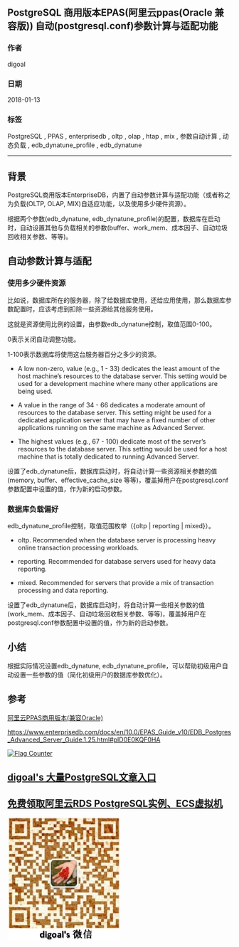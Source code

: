 ## PostgreSQL 商用版本EPAS(阿里云ppas(Oracle 兼容版)) 自动(postgresql.conf)参数计算与适配功能   
                                 
### 作者                                 
digoal                                 
                                 
### 日期                                 
2018-01-13                                
                                 
### 标签                                 
PostgreSQL , PPAS , enterprisedb , oltp , olap , htap , mix , 参数自动计算 , 动态负载 , edb_dynatune_profile , edb_dynatune    
                                 
----                                 
                                 
## 背景       
PostgreSQL商用版本EnterpriseDB，内置了自动参数计算与适配功能（或者称之为负载(OLTP, OLAP, MIX)自适应功能，以及使用多少硬件资源）。   
   
根据两个参数(edb_dynatune, edb_dynatune_profile)的配置，数据库在启动时，自动设置其他与负载相关的参数(buffer、work_mem、成本因子、自动垃圾回收相关参数、等等)。   
      
## 自动参数计算与适配   
### 使用多少硬件资源   
比如说，数据库所在的服务器，除了给数据库使用，还给应用使用，那么数据库参数配置时，应该考虑到扣除一些资源给其他服务使用。   
   
这就是资源使用比例的设置，由参数edb_dynatune控制，取值范围0-100。   
   
0表示关闭自动调整功能。   
   
1-100表示数据库将使用这台服务器百分之多少的资源。   
   
- A low non-zero, value (e.g., 1 - 33) dedicates the least amount of the host machine’s resources to the database server. This setting would be used for a development machine where many other applications are being used.   
   
- A value in the range of 34 - 66 dedicates a moderate amount of resources to the database server. This setting might be used for a dedicated application server that may have a fixed number of other applications running on the same machine as Advanced Server.   
   
- The highest values (e.g., 67 - 100) dedicate most of the server’s resources to the database server. This setting would be used for a host machine that is totally dedicated to running Advanced Server.   
   
设置了edb_dynatune后，数据库启动时，将自动计算一些资源相关参数的值(memory, buffer、effective_cache_size 等等)，覆盖掉用户在postgresql.conf参数配置中设置的值，作为新的启动参数。   
   
### 数据库负载偏好   
edb_dynatune_profile控制，取值范围枚举（{oltp | reporting | mixed}）。   
   
- oltp. Recommended when the database server is processing heavy online transaction processing workloads.   
   
- reporting. Recommended for database servers used for heavy data reporting.   
   
- mixed. Recommended for servers that provide a mix of transaction processing and data reporting.   
   
设置了edb_dynatune后，数据库启动时，将自动计算一些相关参数的值(work_mem、成本因子、自动垃圾回收相关参数、等等)，覆盖掉用户在postgresql.conf参数配置中设置的值，作为新的启动参数。     
   
## 小结   
根据实际情况设置edb_dynatune, edb_dynatune_profile，可以帮助初级用户自动设置一些参数的值（简化初级用户的数据库参数优化）。   
   
## 参考         
   
[阿里云PPAS商用版本(兼容Oracle)](https://www.aliyun.com/product/rds/ppas)          
      
https://www.enterprisedb.com/docs/en/10.0/EPAS_Guide_v10/EDB_Postgres_Advanced_Server_Guide.1.25.html#pID0E0KQF0HA   
  
<a rel="nofollow" href="http://info.flagcounter.com/h9V1"  ><img src="http://s03.flagcounter.com/count/h9V1/bg_FFFFFF/txt_000000/border_CCCCCC/columns_2/maxflags_12/viewers_0/labels_0/pageviews_0/flags_0/"  alt="Flag Counter"  border="0"  ></a>  
  
  
  
  
  
  
## [digoal's 大量PostgreSQL文章入口](https://github.com/digoal/blog/blob/master/README.md "22709685feb7cab07d30f30387f0a9ae")
  
  
## [免费领取阿里云RDS PostgreSQL实例、ECS虚拟机](https://free.aliyun.com/ "57258f76c37864c6e6d23383d05714ea")
  
  
![digoal's weixin](../pic/digoal_weixin.jpg "f7ad92eeba24523fd47a6e1a0e691b59")
  
